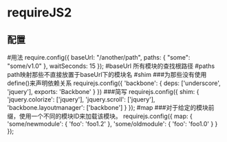 requireJS2
=========================================================================================================================
配置
-------------------------------------------
#用法
    require.config({
      baseUrl: "/another/path",
      paths: {
          "some": "some/v1.0"
      },
      waitSeconds: 15
    });
#baseUrl
所有模块的查找根路径
#paths
path映射那些不直接放置于baseUrl下的模块名
#shim
###为那些没有使用define()来声明依赖关系
    requirejs.config({
        'backbone': {
             deps: ['underscore', 'jquery'],
             exports: 'Backbone'
        }
    })
###简写
    requirejs.config({
        shim: {
            'jquery.colorize': ['jquery'],
            'jquery.scroll': ['jquery'],
            'backbone.layoutmanager': ['backbone']
        }
    });
#map
###对于给定的模块前缀，使用一个不同的模块ID来加载该模块。
        requirejs.config({
            map: {
                'some/newmodule': {
                    'foo': 'foo1.2'
                },
                'some/oldmodule': {
                    'foo': 'foo1.0'
                }
            }
        });



